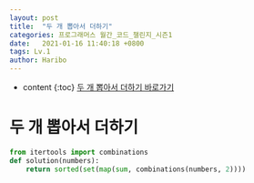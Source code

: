 ```yaml
---
layout: post
title:  "두 개 뽑아서 더하기"
categories: 프로그래머스 월간_코드_챌린지_시즌1
date:   2021-01-16 11:40:18 +0800
tags: Lv.1
author: Haribo
---
```

* content
{:toc}
[두 개 뽑아서 더하기 바로가기](https://programmers.co.kr/learn/courses/30/lessons/68644)

# 두 개 뽑아서 더하기

```python
from itertools import combinations
def solution(numbers):
    return sorted(set(map(sum, combinations(numbers, 2))))
```
